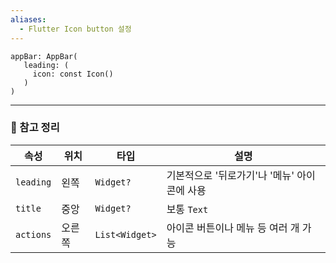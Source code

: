 ```yaml
---
aliases:
  - Flutter Icon button 설정
---
```


```
appBar: AppBar(
   leading: (
     icon: const Icon()
   )
)
```

---


### 🧭 참고 정리

|속성|위치|타입|설명|
|---|---|---|---|
|`leading`|왼쪽|`Widget?`|기본적으로 '뒤로가기'나 '메뉴' 아이콘에 사용|
|`title`|중앙|`Widget?`|보통 `Text`|
|`actions`|오른쪽|`List<Widget>`|아이콘 버튼이나 메뉴 등 여러 개 가능|

